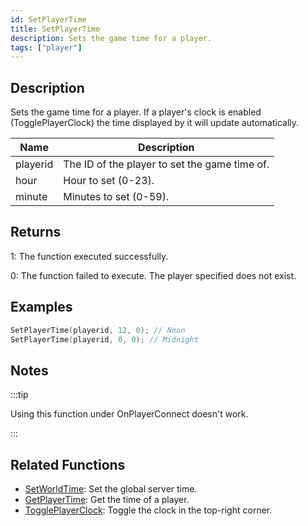```yaml
---
id: SetPlayerTime
title: SetPlayerTime
description: Sets the game time for a player.
tags: ["player"]
---
```


## Description

Sets the game time for a player. If a player's clock is enabled (TogglePlayerClock) the time displayed by it will update automatically.

| Name     | Description                                   |
| -------- | --------------------------------------------- |
| playerid | The ID of the player to set the game time of. |
| hour     | Hour to set (0-23).                           |
| minute   | Minutes to set (0-59).                        |

## Returns

1: The function executed successfully.

0: The function failed to execute. The player specified does not exist.

## Examples

```c
SetPlayerTime(playerid, 12, 0); // Noon
SetPlayerTime(playerid, 0, 0); // Midnight
```

## Notes

:::tip

Using this function under OnPlayerConnect doesn't work.

:::

## Related Functions

- [SetWorldTime](SetWorldTime): Set the global server time.
- [GetPlayerTime](GetPlayerTime): Get the time of a player.
- [TogglePlayerClock](TogglePlayerClock): Toggle the clock in the top-right corner.
